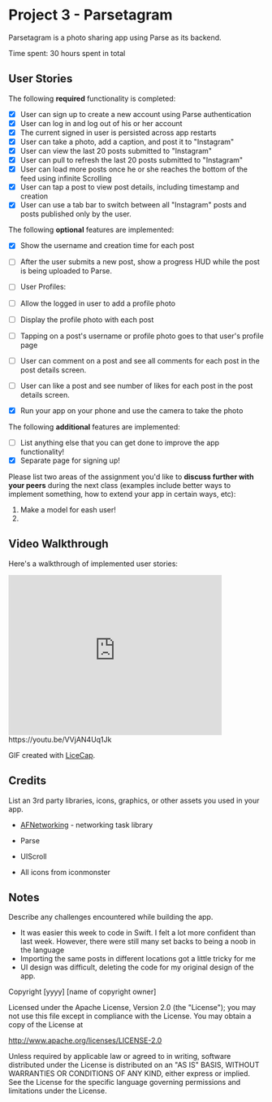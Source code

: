# Project 3 - Parsetagram

Parsetagram is a photo sharing app using Parse as its backend.

Time spent: 30 hours spent in total

## User Stories

The following **required** functionality is completed:

- [X] User can sign up to create a new account using Parse authentication
- [X] User can log in and log out of his or her account
- [X] The current signed in user is persisted across app restarts
- [X] User can take a photo, add a caption, and post it to "Instagram"
- [X] User can view the last 20 posts submitted to "Instagram"
- [X] User can pull to refresh the last 20 posts submitted to "Instagram"
- [X] User can load more posts once he or she reaches the bottom of the feed using infinite Scrolling
- [X] User can tap a post to view post details, including timestamp and creation
- [X] User can use a tab bar to switch between all "Instagram" posts and posts published only by the user.

The following **optional** features are implemented:

- [X] Show the username and creation time for each post
- [ ] After the user submits a new post, show a progress HUD while the post is being uploaded to Parse.
- [ ] User Profiles:
- [ ] Allow the logged in user to add a profile photo
- [ ] Display the profile photo with each post
- [ ] Tapping on a post's username or profile photo goes to that user's profile page
- [ ] User can comment on a post and see all comments for each post in the post details screen.
- [ ] User can like a post and see number of likes for each post in the post details screen.
- [X] Run your app on your phone and use the camera to take the photo


The following **additional** features are implemented:

- [ ] List anything else that you can get done to improve the app functionality!
- [x] Separate page for signing up!

Please list two areas of the assignment you'd like to **discuss further with your peers** during the next class (examples include better ways to implement something, how to extend your app in certain ways, etc):

1. Make a model for eash user!
2. 

## Video Walkthrough

Here's a walkthrough of implemented user stories:

<iframe width="420" height="315" src="https://www.youtube.com/embed/VVjAN4Uq1Jk" frameborder="0" allowfullscreen></iframe>
https://youtu.be/VVjAN4Uq1Jk

GIF created with [LiceCap](http://www.cockos.com/licecap/).

## Credits

List an 3rd party libraries, icons, graphics, or other assets you used in your app.

- [AFNetworking](https://github.com/AFNetworking/AFNetworking) - networking task library

- Parse
- UIScroll
- All icons from iconmonster

## Notes

Describe any challenges encountered while building the app.

- It was easier this week to code in Swift. I felt a lot more confident than last week. However, there were still many set backs to being a noob in the language
- Importing the same posts in different locations got a little tricky for me
- UI design was difficult, deleting the code for my original design of the app.

Copyright [yyyy] [name of copyright owner]

Licensed under the Apache License, Version 2.0 (the "License");
you may not use this file except in compliance with the License.
You may obtain a copy of the License at

http://www.apache.org/licenses/LICENSE-2.0

Unless required by applicable law or agreed to in writing, software
distributed under the License is distributed on an "AS IS" BASIS,
WITHOUT WARRANTIES OR CONDITIONS OF ANY KIND, either express or implied.
See the License for the specific language governing permissions and
limitations under the License.
